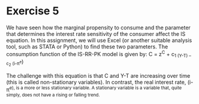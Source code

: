 # Exercise 5
We have seen how the marginal propensity to consume and the parameter that determines the interest rate sensitivity of the consumer affect the IS equation. In this assignment, we will use Excel (or another suitable analysis tool, such as STATA or Python) to find these two parameters.
The consumption function of the IS-RR-PK model is given by:
C = z<sup>C</sup> + c<sub>1</sup> (Y-T) – c<sub>2</sub> (i-&pi;<sup>e</sub>)

The challenge with this equation is that C and Y-T are increasing over time (this is called non-stationary variables). In contrast, the real interest rate, (i-&pi;<sup>e</sub>), is a more or less stationary variable. A stationary variable is a variable that, quite simply, does not have a rising or falling trend.
